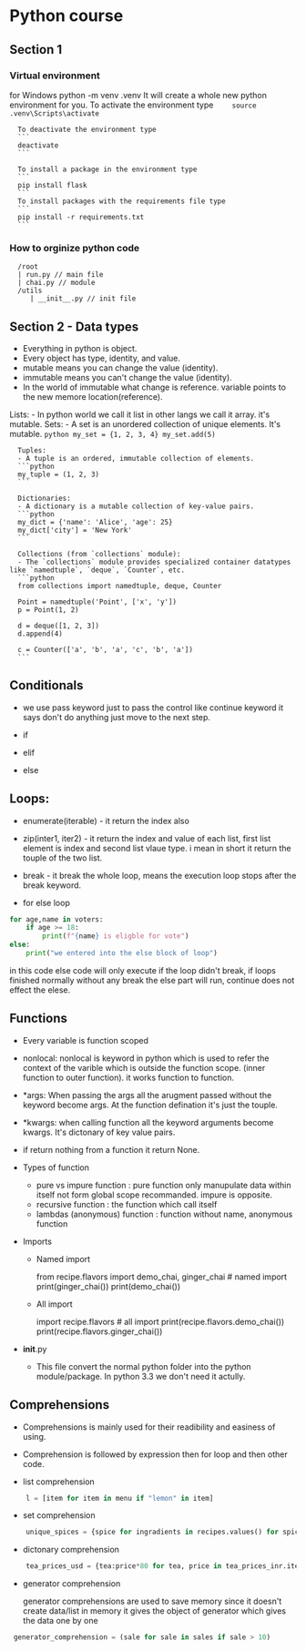 # Python course

## Section 1

### Virtual environment

for Windows python -m venv .venv
It will create a whole new python environment for you. To activate the environment type
`     source .venv\Scripts\activate
    `

      To deactivate the environment type
      ```
      deactivate
      ```

      To install a package in the environment type
      ```
      pip install flask
      ```
      To install packages with the requirements file type
      ```
      pip install -r requirements.txt
      ```

### How to orginize python code

      /root
      | run.py // main file
      | chai.py // module
      /utils
         | __init__.py // init file

## Section 2 - Data types

- Everything in python is object.
- Every object has type, identity, and value.
- mutable means you can change the value (identity).
- immutable means you can't change the value (identity).
- In the world of immutable what change is reference. variable points to the new memore location(reference).

Lists: - In python world we call it list in other langs we call it array. it's mutable.
Sets: - A set is an unordered collection of unique elements. It's mutable.
`python
      my_set = {1, 2, 3, 4}
      my_set.add(5)
      `

      Tuples:
      - A tuple is an ordered, immutable collection of elements.
      ```python
      my_tuple = (1, 2, 3)
      ```

      Dictionaries:
      - A dictionary is a mutable collection of key-value pairs.
      ```python
      my_dict = {'name': 'Alice', 'age': 25}
      my_dict['city'] = 'New York'
      ```

      Collections (from `collections` module):
      - The `collections` module provides specialized container datatypes like `namedtuple`, `deque`, `Counter`, etc.
      ```python
      from collections import namedtuple, deque, Counter

      Point = namedtuple('Point', ['x', 'y'])
      p = Point(1, 2)

      d = deque([1, 2, 3])
      d.append(4)

      c = Counter(['a', 'b', 'a', 'c', 'b', 'a'])
      ```

## Conditionals

- we use pass keyword just to pass the control like continue keyword it says don't do anything just move to the next step.

- if
- elif
- else

## Loops:

- enumerate(iterable) - it return the index also
- zip(inter1, iter2) - it return the index and value of each list, first list element is index and second list vlaue type. i mean in short it return the touple of the two list.
- break - it break the whole loop, means the execution loop stops after the break keyword.

- for else loop

```python
for age,name in voters:
    if age >= 18:
        print(f"{name} is eligble for vote")
else:
    print("we entered into the else block of loop")
```
in this code else code will only execute if the loop didn't  break, if loops finished normally without any break the else part will run, continue does not effect the elese.


## Functions 

- Every variable is function scoped
- nonlocal: nonlocal is keyword in python which  is used to refer the context of the varible which is outside the function scope. (inner function to outer function). it works function to function.


- *args: 
    When passing the args all the arugment passed without the keyword become args. At the function defination it's just the touple. 

- *kwargs: 
    when calling function all the keyword arguments  become kwargs.  It's dictonary of key value pairs.
- if return nothing from a function it return None.

- Types of function
    - pure vs impure function      : pure function only manupulate data within itself not form global scope recommanded. impure is opposite. 
    - recursive function           : the function which call itself
    - lambdas (anonymous) function : function without name, anonymous function

- Imports
    - Named import

        from recipe.flavors import demo_chai, ginger_chai # named import
        print(ginger_chai())
        print(demo_chai())
    
    - All import

        import recipe.flavors  # all import
        print(recipe.flavors.demo_chai())
        print(recipe.flavors.ginger_chai())

-  __init__.py
    - This file convert the normal python folder into the python module/package. In python 3.3 we don't need it actully.

## Comprehensions 

- Comprehensions is mainly used for their readibility and easiness of using.

- Comprehension is followed by expression then for loop and then other code.

- list comprehension
```python
    l = [item for item in menu if "lemon" in item]
```

- set comprehension
```python
    unique_spices = {spice for ingradients in recipes.values() for spice in ingradients}

```

- dictonary comprehension
```python
    tea_prices_usd = {tea:price*80 for tea, price in tea_prices_inr.items() }

```
- generator comprehension

    generator comprehensions are used to save memory since it doesn't create data/list in memory it gives the object of generator which gives the data one by one
```python
 generator_comprehension = (sale for sale in sales if sale > 10)
    

```
